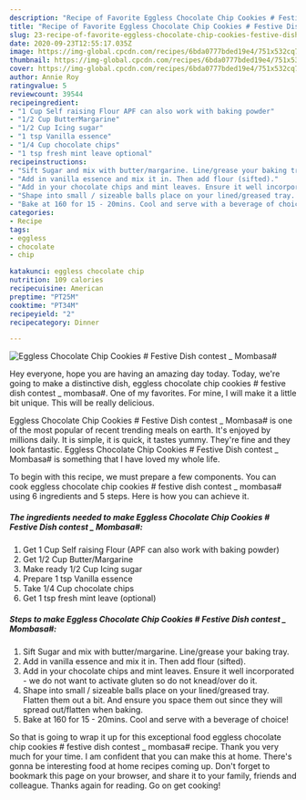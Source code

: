 ```yaml
---
description: "Recipe of Favorite Eggless Chocolate Chip Cookies # Festive Dish contest _ Mombasa#"
title: "Recipe of Favorite Eggless Chocolate Chip Cookies # Festive Dish contest _ Mombasa#"
slug: 23-recipe-of-favorite-eggless-chocolate-chip-cookies-festive-dish-contest-mombasa
date: 2020-09-23T12:55:17.035Z
image: https://img-global.cpcdn.com/recipes/6bda0777bded19e4/751x532cq70/eggless-chocolate-chip-cookies-festive-dish-contest-_-mombasa-recipe-main-photo.jpg
thumbnail: https://img-global.cpcdn.com/recipes/6bda0777bded19e4/751x532cq70/eggless-chocolate-chip-cookies-festive-dish-contest-_-mombasa-recipe-main-photo.jpg
cover: https://img-global.cpcdn.com/recipes/6bda0777bded19e4/751x532cq70/eggless-chocolate-chip-cookies-festive-dish-contest-_-mombasa-recipe-main-photo.jpg
author: Annie Roy
ratingvalue: 5
reviewcount: 39544
recipeingredient:
- "1 Cup Self raising Flour APF can also work with baking powder"
- "1/2 Cup ButterMargarine"
- "1/2 Cup Icing sugar"
- "1 tsp Vanilla essence"
- "1/4 Cup chocolate chips"
- "1 tsp fresh mint leave optional"
recipeinstructions:
- "Sift Sugar and mix with butter/margarine. Line/grease your baking tray."
- "Add in vanilla essence and mix it in. Then add flour (sifted)."
- "Add in your chocolate chips and mint leaves. Ensure it well incorporated - we do not want to activate gluten so do not knead/over do it."
- "Shape into small / sizeable balls place on your lined/greased tray. Flatten them out a bit. And ensure you space them out since they will spread out/flatten when baking."
- "Bake at 160 for 15 - 20mins. Cool and serve with a beverage of choice!"
categories:
- Recipe
tags:
- eggless
- chocolate
- chip

katakunci: eggless chocolate chip 
nutrition: 109 calories
recipecuisine: American
preptime: "PT25M"
cooktime: "PT34M"
recipeyield: "2"
recipecategory: Dinner

---
```



![Eggless Chocolate Chip Cookies # Festive Dish contest _ Mombasa#](https://img-global.cpcdn.com/recipes/6bda0777bded19e4/751x532cq70/eggless-chocolate-chip-cookies-festive-dish-contest-_-mombasa-recipe-main-photo.jpg)

Hey everyone, hope you are having an amazing day today. Today, we're going to make a distinctive dish, eggless chocolate chip cookies # festive dish contest _ mombasa#. One of my favorites. For mine, I will make it a little bit unique. This will be really delicious.



Eggless Chocolate Chip Cookies # Festive Dish contest _ Mombasa# is one of the most popular of recent trending meals on earth. It's enjoyed by millions daily. It is simple, it is quick, it tastes yummy. They're fine and they look fantastic. Eggless Chocolate Chip Cookies # Festive Dish contest _ Mombasa# is something that I have loved my whole life.


To begin with this recipe, we must prepare a few components. You can cook eggless chocolate chip cookies # festive dish contest _ mombasa# using 6 ingredients and 5 steps. Here is how you can achieve it.

<!--inarticleads1-->

##### The ingredients needed to make Eggless Chocolate Chip Cookies # Festive Dish contest _ Mombasa#:

1. Get 1 Cup Self raising Flour (APF can also work with baking powder)
1. Get 1/2 Cup Butter/Margarine
1. Make ready 1/2 Cup Icing sugar
1. Prepare 1 tsp Vanilla essence
1. Take 1/4 Cup chocolate chips
1. Get 1 tsp fresh mint leave (optional)




<!--inarticleads2-->

##### Steps to make Eggless Chocolate Chip Cookies # Festive Dish contest _ Mombasa#:

1. Sift Sugar and mix with butter/margarine. Line/grease your baking tray.
1. Add in vanilla essence and mix it in. Then add flour (sifted).
1. Add in your chocolate chips and mint leaves. Ensure it well incorporated - we do not want to activate gluten so do not knead/over do it.
1. Shape into small / sizeable balls place on your lined/greased tray. Flatten them out a bit. And ensure you space them out since they will spread out/flatten when baking.
1. Bake at 160 for 15 - 20mins. Cool and serve with a beverage of choice!




So that is going to wrap it up for this exceptional food eggless chocolate chip cookies # festive dish contest _ mombasa# recipe. Thank you very much for your time. I am confident that you can make this at home. There's gonna be interesting food at home recipes coming up. Don't forget to bookmark this page on your browser, and share it to your family, friends and colleague. Thanks again for reading. Go on get cooking!

